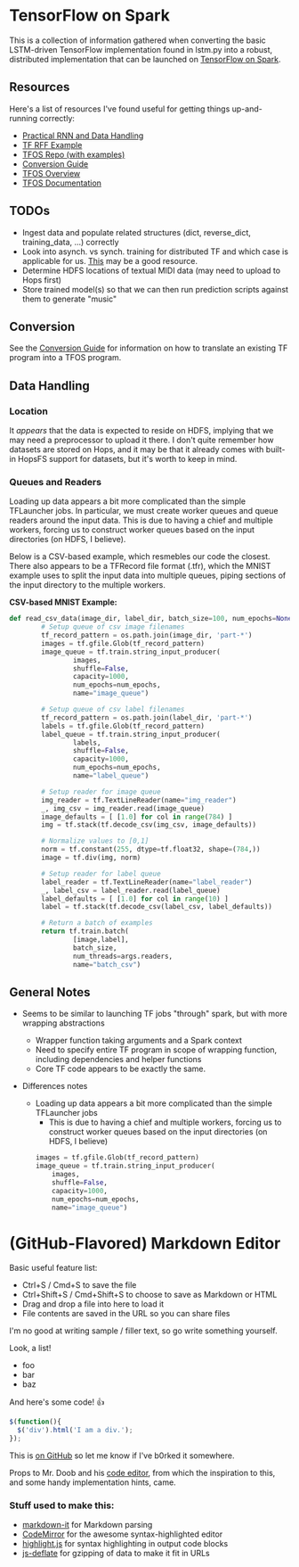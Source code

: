 # TensorFlow on Spark
This is a collection of information gathered when converting the basic LSTM-driven TensorFlow implementation found in lstm.py into a robust, distributed implementation that can be launched on [TensorFlow on Spark](TODO).


## Resources
Here's a list of resources I've found useful for getting things up-and-running correctly:
* [Practical RNN and Data Handling](http://www.wildml.com/2016/08/rnns-in-tensorflow-a-practical-guide-and-undocumented-features/)
* [TF RFF Example](https://github.com/aymericdamien/TensorFlow-Examples/blob/master/examples/3_NeuralNetworks/recurrent_network.py)
* [TFOS Repo (with examples)](https://github.com/yahoo/TensorFlowOnSpark)
* [Conversion Guide](https://github.com/yahoo/TensorFlowOnSpark/wiki/Conversion-Guide)
* [TFOS Overview](http://yahoohadoop.tumblr.com/post/157196317141/open-sourcing-tensorflowonspark-distributed-deep)
* [TFOS Documentation](https://yahoo.github.io/TensorFlowOnSpark/)

## TODOs
* Ingest data and populate related structures (dict, reverse_dict, training_data, ...) correctly
* Look into asynch. vs synch. training for distributed TF and which case is applicable for us. [This](https://stackoverflow.com/questions/41293576/distributed-tensorflow-good-example-for-synchronous-training-on-cpus) may be a good resource.
* Determine HDFS locations of textual MIDI data (may need to upload to Hops first)
* Store trained model(s) so that we can then run prediction scripts against them to generate "music"

## Conversion
See the [Conversion Guide](https://github.com/yahoo/TensorFlowOnSpark/wiki/Conversion-Guide) for information on how to translate an existing TF program into a TFOS program.

## Data Handling


### Location
It _appears_ that the data is expected to reside on HDFS, implying that we may need a preprocessor to upload it there. I don't quite remember how datasets are stored on Hops, and it may be that it already comes with built-in HopsFS support for datasets, but it's worth to keep in mind.

### Queues and Readers
Loading up data appears a bit more complicated than the simple TFLauncher jobs. In particular, we must create worker queues and queue readers around the input data. This is due to having a chief and multiple workers, forcing us to construct worker queues based  on the input directories (on HDFS, I believe).

Below is a CSV-based example, which resmebles our code the closest. There also appears to be a TFRecord file format (.tfr), which the MNIST example uses to split the input data into multiple queues, piping sections of the input directory to the multiple workers.

**CSV-based MNIST Example:**
```python
def read_csv_data(image_dir, label_dir, batch_size=100, num_epochs=None, task_index=None, num_workers=None):
        # Setup queue of csv image filenames
        tf_record_pattern = os.path.join(image_dir, 'part-*')
        images = tf.gfile.Glob(tf_record_pattern)
        image_queue = tf.train.string_input_producer(
                images,
                shuffle=False,
                capacity=1000,
                num_epochs=num_epochs,
                name="image_queue")

        # Setup queue of csv label filenames
        tf_record_pattern = os.path.join(label_dir, 'part-*')
        labels = tf.gfile.Glob(tf_record_pattern)
        label_queue = tf.train.string_input_producer(
                labels,
                shuffle=False,
                capacity=1000,
                num_epochs=num_epochs,
                name="label_queue")

        # Setup reader for image queue
        img_reader = tf.TextLineReader(name="img_reader")
        _, img_csv = img_reader.read(image_queue)
        image_defaults = [ [1.0] for col in range(784) ]
        img = tf.stack(tf.decode_csv(img_csv, image_defaults))

        # Normalize values to [0,1]
        norm = tf.constant(255, dtype=tf.float32, shape=(784,))
        image = tf.div(img, norm)

        # Setup reader for label queue
        label_reader = tf.TextLineReader(name="label_reader")
        _, label_csv = label_reader.read(label_queue)
        label_defaults = [ [1.0] for col in range(10) ]
        label = tf.stack(tf.decode_csv(label_csv, label_defaults))

        # Return a batch of examples
        return tf.train.batch(
                [image,label],
                batch_size,
                num_threads=args.readers,
                name="batch_csv")


```


## General Notes
* Seems to be similar to launching TF jobs "through" spark, but with more wrapping abstractions
    * Wrapper function taking arguments and a Spark context
    * Need to specify entire TF program in scope of wrapping function, including dependencies and helper functions
    * Core TF code appears to be exactly the same.

* Differences notes
    * Loading up data appears a bit more complicated than the simple TFLauncher jobs
        * This is due to having a chief and multiple workers, forcing us to construct worker queues based  on the input directories (on HDFS, I believe)
        ```python
        images = tf.gfile.Glob(tf_record_pattern)
        image_queue = tf.train.string_input_producer(
            images,
            shuffle=False,
            capacity=1000,
            num_epochs=num_epochs,
            name="image_queue")
        ```



# (GitHub-Flavored) Markdown Editor

Basic useful feature list:

 * Ctrl+S / Cmd+S to save the file
 * Ctrl+Shift+S / Cmd+Shift+S to choose to save as Markdown or HTML
 * Drag and drop a file into here to load it
 * File contents are saved in the URL so you can share files


I'm no good at writing sample / filler text, so go write something yourself.

Look, a list!

 * foo
 * bar
 * baz

And here's some code! :+1:

```javascript
$(function(){
  $('div').html('I am a div.');
});
```

This is [on GitHub](https://github.com/jbt/markdown-editor) so let me know if I've b0rked it somewhere.


Props to Mr. Doob and his [code editor](http://mrdoob.com/projects/code-editor/), from which
the inspiration to this, and some handy implementation hints, came.

### Stuff used to make this:

 * [markdown-it](https://github.com/markdown-it/markdown-it) for Markdown parsing
 * [CodeMirror](http://codemirror.net/) for the awesome syntax-highlighted editor
 * [highlight.js](http://softwaremaniacs.org/soft/highlight/en/) for syntax highlighting in output code blocks
 * [js-deflate](https://github.com/dankogai/js-deflate) for gzipping of data to make it fit in URLs
